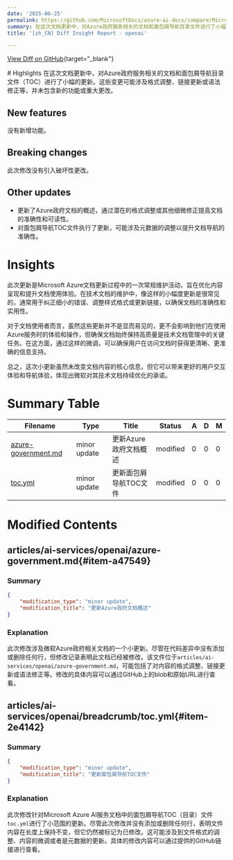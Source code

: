 ```yaml
---
date: '2025-06-25'
permalink: https://github.com/MicrosoftDocs/azure-ai-docs/compare/MicrosoftDocs:db5cbff...MicrosoftDocs:92ff08a
summary: 在这次文档更新中，对Azure政府服务相关的文档和面包屑导航目录文件进行了小幅更新，主要是调整格式、更新链接和修正语法，并未引入新的功能或重大变化。这是一次常规维护活动，旨在提升文档的准确性和可读性，确保用户在使用文档时获得更清晰的信息体验。虽然这些更新不影响用户在使用Azure服务过程中的体验，但体现了微软对技术文档持续优化的承诺。
title: '[zh_CN] Diff Insight Report - openai'

---
```


[View Diff on GitHub](https://github.com/MicrosoftDocs/azure-ai-docs/compare/MicrosoftDocs:db5cbff...MicrosoftDocs:92ff08a){target="_blank"}

<format>
# Highlights
在这次文档更新中，对Azure政府服务相关的文档和面包屑导航目录文件（TOC）进行了小幅的更新。这些变更可能涉及格式调整、链接更新或语法修正等，并未包含新的功能或重大更改。

## New features
没有新增功能。

## Breaking changes
此次修改没有引入破坏性更改。

## Other updates
- 更新了Azure政府文档的概述，通过潜在的格式调整或其他细微修正提高文档的准确性和可读性。
- 对面包屑导航TOC文件执行了更新，可能涉及元数据的调整以提升文档导航的准确性。

# Insights
此次更新是Microsoft Azure文档更新过程中的一次常规维护活动，旨在优化内容呈现和提升文档使用体验。在技术文档的维护中，像这样的小幅度更新是很常见的，通常用于纠正细小的错误、调整样式格式或更新链接，以确保文档的准确性和实用性。

对于文档使用者而言，虽然这些更新并不是显而易见的，更不会影响到他们在使用Azure服务时的体验和操作，但确保文档始终保持高质量是技术文档管理中的关键任务。在这方面，通过这样的微调，可以确保用户在访问文档时获得更清晰、更准确的信息支持。

总之，这次小更新虽然未改变文档内容的核心信息，但它可以带来更好的用户交互体验和导航体验，体现出微软对其技术文档持续优化的承诺。
</format>

# Summary Table
|  Filename  | Type |    Title    | Status | A  | D  | M  |
|------------|------|-------------|--------|----|----|----|
| [azure-government.md](#item-a47549) | minor update | 更新Azure政府文档概述 | modified | 0 | 0 | 0 | 
| [toc.yml](#item-2e4142) | minor update | 更新面包屑导航TOC文件 | modified | 0 | 0 | 0 | 


# Modified Contents
## articles/ai-services/openai/azure-government.md{#item-a47549}

### Summary

```json
{
    "modification_type": "minor update",
    "modification_title": "更新Azure政府文档概述"
}
```

### Explanation
此次修改涉及微软Azure政府相关文档的一个小更新。尽管在代码差异中没有添加或删除任何行，但修改记录表明此文档已经被修改。该文件位于`articles/ai-services/openai/azure-government.md`，可能包括了对内容的格式调整、链接更新或语法修正等。修改的具体内容可以通过GitHub上的blob和原始URL进行查看。

## articles/ai-services/openai/breadcrumb/toc.yml{#item-2e4142}

### Summary

```json
{
    "modification_type": "minor update",
    "modification_title": "更新面包屑导航TOC文件"
}
```

### Explanation
此次修改针对Microsoft Azure AI服务文档中的面包屑导航TOC（目录）文件`toc.yml`进行了小范围的更新。尽管此次修改并没有添加或删除任何行，表明文件内容在长度上保持不变，但它仍然被标记为已修改。这可能涉及到文件格式的调整、内容的微调或者是元数据的更新。具体的修改内容可以通过提供的GitHub链接进行查看。


